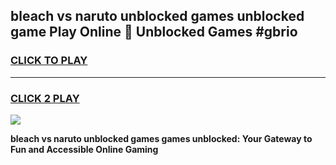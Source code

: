 
## bleach vs naruto unblocked games unblocked game Play Online 👋 Unblocked Games #gbrio
<h3>
<a href="https://premium.freeplayer.one?title=bleach_vs_naruto_unblocked_games&ref=21F">CLICK TO PLAY</a></h3>
<hr>

<h3>
<a href="https://premium.freeplayer.one?title=bleach_vs_naruto_unblocked_games&ref=21F">CLICK 2 PLAY</a>
  
</h3>

<a href="https://premium.freeplayer.one?title=bleach_vs_naruto_unblocked_games&ref=21F/"><img src="https://clearcache.store/games.png"></a>


**bleach vs naruto unblocked games games unblocked: Your Gateway to Fun and Accessible Online Gaming**
